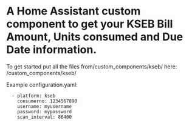 # A Home Assistant custom component to get your KSEB Bill Amount, Units consumed and Due Date information.
To get started put all the files from/custom_components/kseb/ here: <config directory>/custom_components/kseb/

Example configuration.yaml:

```sensor:
  - platform: kseb
    consumerno: 1234567890 
    username: myusername
    password: mypassword
    scan_interval: 86400
